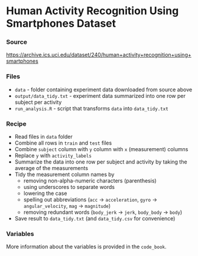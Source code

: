# Human Activity Recognition Using Smartphones Dataset

### Source
https://archive.ics.uci.edu/dataset/240/human+activity+recognition+using+smartphones

### Files

- `data`  - folder containing experiment data downloaded from source above
- `output/data_tidy.txt` - experiment data summarized into one row per subject per activity
- `run_analysis.R` - script that transforms `data` into `data_tidy.txt`

### Recipe

- Read files in `data` folder
- Combine all rows in `train` and `test` files
- Combine `subject` column with `y` column with `x`  (measurement) columns
- Replace `y` with `activity_labels`
- Summarize the data into one row per subject and activity by taking the average of the measurements
- Tidy the measurement column names by
    - removing non-alpha-numeric characters (parenthesis)
    - using underscores to separate words
    - lowering the case
    - spelling out abbreviations (`acc` -> `acceleration`, `gyro` -> `angular_velocity`, `mag` -> `magnitude`)
    - removing redundant words (`body_jerk` -> `jerk`, `body_body` -> `body`)
- Save result to `data_tidy.txt` (and `data_tidy.csv` for convenience)

### Variables

More information about the variables is provided in the `code_book`.
